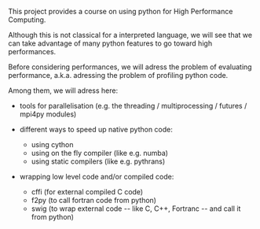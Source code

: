 This project provides a course on using python for High Performance Computing. 

Although this is not classical for a interpreted language, we will see that we 
can take advantage of many python features to go toward high performances. 

Before considering performances, we will adress the problem of evaluating 
performance, a.k.a. adressing the problem of profiling python code. 


Among them, we will adress here:

- tools for parallelisation (e.g. the threading / multiprocessing / futures / 
  mpi4py modules)
- different ways to speed up native python code:
  * using cython
  * using on the fly compiler (like e.g. numba)
  * using static compilers (like e.g. pythrans)
  
- wrapping low level code and/or compiled code:
  * cffi (for external compiled C code)
  * f2py (to call fortran code from python)
  * swig (to wrap external code -- like C, C++, Fortranc -- and call it from python)
  
  
